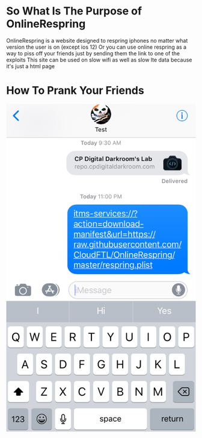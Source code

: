 # So What Is The Purpose of OnlineRespring 
OnlineRespring is a website designed to respring iphones no matter what version the user is on (except ios 12)
Or you can use online respring as a way to piss off your friends just by sending them the link to one of the exploits
This site can be used on slow wifi as well as slow lte data because it's just a html page

# How To Prank Your Friends 

![alt text](screenshots/IMG_E0058.JPG "PrankExapme")
